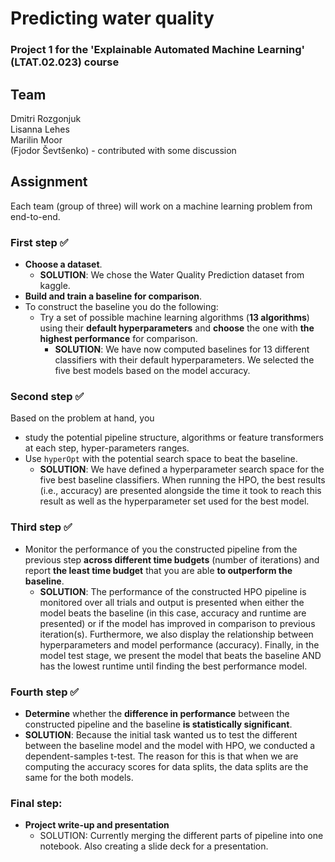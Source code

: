 # Predicting water quality
### Project 1 for the 'Explainable Automated Machine Learning' (LTAT.02.023) course

## Team
Dmitri Rozgonjuk <br>
Lisanna Lehes <br>
Marilin Moor <br>
(Fjodor Ševtšenko) - contributed with some discussion

## Assignment
Each team (group of three) will work on a machine learning problem from end-to-end.

### First step :white_check_mark:
- **Choose a dataset**.
  - **SOLUTION**: We chose the Water Quality Prediction dataset from kaggle.
- **Build and train a baseline for comparison**.
- To construct the baseline you do the following:
  - Try a set of possible machine learning algorithms (**13 algorithms**) using their **default hyperparameters** and **choose** the one with **the highest performance** for comparison.
    - **SOLUTION**: We have now computed baselines for 13 different classifiers with their default hyperparameters. We selected the five best models based on the model accuracy.
  
### Second step :white_check_mark:
Based on the problem at hand, you 
- study the potential pipeline structure, algorithms or feature transformers at each step, hyper-parameters ranges. 
- Use `hyperOpt` with the potential search space to beat the baseline.
  - **SOLUTION**: We have defined a hyperparameter search space for the five best baseline classifiers. When running the HPO, the best results (i.e., accuracy) are presented alongside the time it took to reach this result as well as the hyperparameter set used for the best model.

### Third step :white_check_mark:
- Monitor the performance of you the constructed pipeline from the previous step **across different time budgets** (number of iterations) and report **the least time budget** that you are able **to outperform the baseline**.
  - **SOLUTION**: The performance of the constructed HPO pipeline is monitored over all trials and output is presented when either the model beats the baseline (in this case, accuracy and runtime are presented) or if the model has improved in comparison to previous iteration(s). Furthermore, we also display the relationship between hyperparameters and model performance (accuracy). Finally, in the model test stage, we present the model that beats the baseline AND has the lowest runtime until finding the best performance model.

### Fourth step :white_check_mark:
-  **Determine** whether the **difference in performance** between the constructed pipeline and the baseline **is statistically significant**.
  - **SOLUTION**: Because the initial task wanted us to test the different between the baseline model and the model with HPO, we conducted a dependent-samples t-test. The reason for this is that when we are computing the accuracy scores for data splits, the data splits are the same for the both models.

### Final step:
- **Project write-up and presentation**
  - SOLUTION: Currently merging the different parts of pipeline into one notebook. Also creating a slide deck for a presentation.

